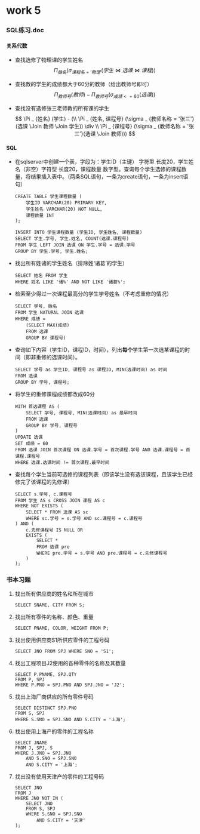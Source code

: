 # work 5

### SQL练习.doc

#### 关系代数

- 查找选修了物理课的学生姓名
	$$
	\Pi _ {姓名} (\sigma _ {课程名 = '物理'}(学生 \Join 选课 \Join 课程))
	$$

- 查找教的学生的成绩都大于60分的教师（给出教师号即可）
	$$
	\Pi _ {教师号} (教师) - \Pi_{教师号} (\sigma _ {成绩 <= 60}(选课))
	$$

- 查找没有选修张三老师教的所有课的学生
	$$
	\Pi _ {姓名} (学生) - (\\
	\Pi _ {姓名, 课程号} (\sigma _ {教师名称 = '张三'}(选课 \Join 教师 \Join 学生)) \div \\ \Pi _ {课程号} (\sigma _ {教师名称 = '张三'}(选课 \Join 教师)))
	$$

#### SQL

- 在sqlserver中创建一个表，字段为：学生ID（主键） 字符型 长度20，学生姓名（非空）字符型 长度20，课程数量 数字型。查询每个学生选修的课程数量，将结果插入表中。（两条SQL语句，一条为create语句，一条为insert语句）

	```mysql
	CREATE TABLE 学生课程数量 (
		学生ID VARCHAR(20) PRIMARY KEY,
	    学生姓名 VARCHAR(20) NOT NULL,
	    课程数量 INT
	);
	
	INSERT INTO 学生课程数量 (学生ID, 学生姓名, 课程数量)
	SELECT 学生.学号, 学生.姓名, COUNT(选课.课程号)
	FROM 学生 LEFT JOIN 选课 ON 学生.学号 = 选课.学号
	GROUP BY 学生.学号, 学生.姓名;
	```

- 找出所有姓诸的学生姓名（排除姓‘诸葛’的学生）

	```mysql
	SELECT 姓名 FROM 学生
	WHERE 姓名 LIKE '诸%' AND NOT LIKE '诸葛%';
	```

- 检索至少得过一次课程最高分的学生学号姓名（不考虑重修的情况）

	```mysql
	SELECT 学号, 姓名
	FROM 学生 NATURAL JOIN 选课
	WHERE 成绩 =
		(SELECT MAX(成绩)
		FROM 选课
		GROUP BY 课程号)
	```

- 查询如下内容（学生ID，课程ID，时间），列出**每个**学生第一次选某课程的时间（即非重修的选课时间）。

	```mysql
	SELECT 学号 as 学生ID, 课程号 as 课程ID, MIN(选课时间) as 时间
	FROM 选课
	GROUP BY 学号, 课程号;
	```

- 将学生的重修课程成绩都改成60分

	```mysql
	WITH 首选课程 AS (
		SELECT 学号, 课程号, MIN(选课时间) as 最早时间
	    FROM 选课
	    GROUP BY 学号, 课程号
	)
	UPDATE 选课
	SET 成绩 = 60
	FROM 选课 JOIN 首次课程 ON 选课.学号 = 首次课程.学号 AND 选课.课程号 = 首课程.课程号
	WHERE 选课.选课时间 != 首次课程.最早时间
	```

- 查找每个学生当前可选修的课程列表（即该学生没有选该课程，且该学生已经修完了该课程的先修课）

	```mysql
	SELECT s.学号, c.课程号
	FROM 学生 AS s CROSS JOIN 课程 AS c
	WHERE NOT EXISTS (
		SELECT * FROM 选课 AS sc
	    WHERE sc.学号 = s.学号 AND sc.课程号 = c.课程号
	) AND (
		c.先修课程号 IS NULL OR
	    EXISTS (
	    	SELECT *
	        FROM 选课 pre
	        WHERE pre.学号 = s.学号 AND pre.课程号 = c.先修课程号
	    )
	);
	```

### 书本习题

1. 找出所有供应商的姓名和所在城市

	```mysql
	SELECT SNAME, CITY FROM S;
	```

2. 找出所有零件的名称、颜色、重量

	```mysql
	SELECT PNAME, COLOR, WEIGHT FROM P;
	```

3. 找出使用供应商S1所供应零件的工程号码

	```mysql
	SELECT JNO FROM SPJ WHERE SNO = 'S1';
	```

4. 找出工程项目J2使用的各种零件的名称及其数量

	```mysql
	SELECT P.PNAME, SPJ.QTY
	FROM P, SPJ
	WHERE P.PNO = SPJ.PNO AND SPJ.JNO = 'J2';
	```

5. 找出上海厂商供应的所有零件号码

	```mysql
	SELECT DISTINCT SPJ.PNO
	FROM S, SPJ
	WHERE S.SNO = SPJ.SNO AND S.CITY = '上海';
	```

6. 找出使用上海产的零件的工程名称

	```mysql
	SELECT JNAME
	FROM J, SPJ, S
	WHERE J.JNO = SPJ.JNO
		AND S.SNO = SPJ.SNO
		AND S.CITY = '上海';
	```

7. 找出没有使用天津产的零件的工程号码

	```mysql
	SELECT JNO
	FROM J
	WHERE JNO NOT IN (
		SELECT JNO
	    FROM S, SPJ
	    WHERE S.SNO = SPJ.SNO 
	    	AND S.CITY = '天津'
	);
	```

